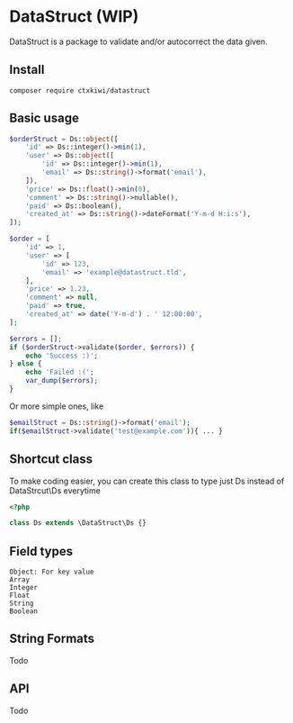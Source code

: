 
# DataStruct (WIP)

DataStruct is a package to validate and/or autocorrect the data given.

## Install
```
composer require ctxkiwi/datastruct
```

## Basic usage

```php
$orderStruct = Ds::object([
    'id' => Ds::integer()->min(1),
    'user' => Ds::object([
        'id' => Ds::integer()->min(1),
        'email' => Ds::string()->format('email'),
    ]),
    'price' => Ds::float()->min(0),
    'comment' => Ds::string()->nullable(),
    'paid' => Ds::boolean(),
    'created_at' => Ds::string()->dateFormat('Y-m-d H:i:s'),
]);

$order = [
    'id' => 1,
    'user' => [
        'id' => 123,
        'email' => 'example@datastruct.tld',
    ],
    'price' => 1.23,
    'comment' => null,
    'paid' => true,
    'created_at' => date('Y-m-d') . ' 12:00:00',
];

$errors = [];
if ($orderStruct->validate($order, $errors)) {
    echo 'Success :)';
} else {
    echo 'Failed :(';
    var_dump($errors);
}


```

Or more simple ones, like

```php
$emailStruct = Ds::string()->format('email');
if($emailStruct->validate('test@example.com')){ ... }
```

## Shortcut class

To make coding easier, you can create this class to type just Ds instead of DataStrcut\Ds everytime

```php
<?php

class Ds extends \DataStruct\Ds {}
```

## Field types

```
Object: For key value
Array
Integer
Float
String
Boolean
```

## String Formats

Todo

## API

Todo



